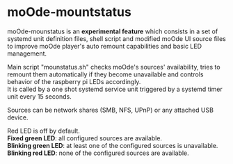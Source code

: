 # moOde-mountstatus

moOde-mounstatus is an **experimental feature** which consists in a set of systemd unit definition files, shell script and modified moOde UI source files to improve moOde player's auto remount capabilities and basic LED management.

Main script "mounstatus.sh" checks moOde's sources' availability, tries to remount them automatically if they become unavailable and controls behavior of the raspberry pi LEDs accordingly. \
It is called by a one shot systemd service unit triggered by a systemd timer unit every 15 seconds.

Sources can be network shares (SMB, NFS, UPnP) or any attached USB device.

Red LED is off by default. \
**Fixed green LED**: all configured sources are available. \
**Blinking green LED**: at least one of the configured sources is unavailable. \
**Blinking red LED**: none of the configured sources are available.
